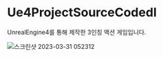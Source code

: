 # Ue4ProjectSourceCodedI
UnrealEngine4를 통해 제작한 3인칭 액션 게임입니다.

![스크린샷 2023-03-31 052312](https://user-images.githubusercontent.com/85017198/228956481-3cedba7e-cce1-4456-b315-66694d8e42f6.png)



